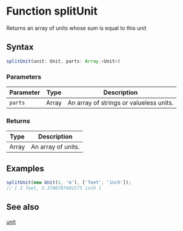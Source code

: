 <!-- Note: This file is automatically generated from source code comments. Changes made in this file will be overridden. -->

# Function splitUnit

Returns an array of units whose sum is equal to this unit


## Syntax

```js
splitUnit(unit: Unit, parts: Array.<Unit>)
```

### Parameters

Parameter | Type | Description
--------- | ---- | -----------
`parts` | Array | An array of strings or valueless units.

### Returns

Type | Description
---- | -----------
Array | An array of units.


## Examples

```js
splitUnit(new Unit(1, 'm'), ['feet', 'inch']);
// [ 3 feet, 3.3700787401575 inch ]
```


## See also

[unit](unit.md)
